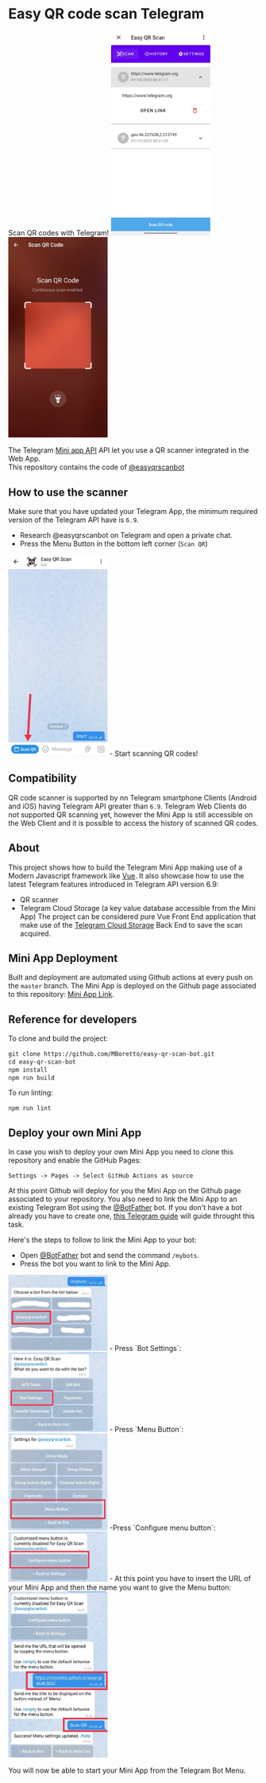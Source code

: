 # Easy QR code scan Telegram
Scan QR codes with Telegram!
<img src="images/easyqrscanbot.jpg" alt="Scan QR codes with Telegram!" width="200">
<img src="images/qrscanner.jpg" alt="Scan QR codes with Telegram!" width="200">

The Telegram [Mini app API](https://core.telegram.org/bots/webapps) API let you use a QR scanner integrated in the Web App.  
This repository contains the code of [@easyqrscanbot](https://t.me/easyqrscanbot)

## How to use the scanner
Make sure that you have updated your Telegram App, the minimum required version of the Telegram API have is `6.9`.

- Research @easyqrscanbot on Telegram and open a private chat.
- Press the Menu Button  in the bottom left corner (`Scan QR`)
<img src="images/startover.jpg" alt="Scan QR button" width="200">
- Start scanning QR codes!

## Compatibility
QR code scanner is supported by nn Telegram smartphone Clients (Android and iOS) having Telegram API greater than `6.9`.
Telegram Web Clients do not supported QR scanning yet, however the Mini App is still accessible on the Web Client and it is possible to access the history of scanned QR codes.

## About
This project shows how to build the Telegram Mini App making use of a Modern Javascript framework like [Vue](https://vuejs.org/).
It also showcase how to use the latest Telegram features introduced in Telegram API version 6.9:
- QR scanner 
- Telegram Cloud Storage (a key value database accessible from the Mini App)
The project can be considered pure Vue Front End application that make use of the [Telegram Cloud Storage](https://core.telegram.org/bots/webapps#cloudstorage) Back End to save the scan acquired.

## Mini App Deployment
Built and deployment are automated using Github actions at every push on the `master` branch. 
The Mini App is deployed on the Github page associated to this repository: [Mini App Link](https://mboretto.github.io/easy-qr-scan-bot/).

## Reference for developers
To clone and build the project:

    git clone https://github.com/MBoretto/easy-qr-scan-bot.git
    cd easy-qr-scan-bot
    npm install
    npm run build

To run linting:

    npm run lint



## Deploy your own Mini App
In case you wish to deploy your own Mini App you need to clone this repository and enable the GitHub Pages: 

    Settings -> Pages -> Select GitHub Actions as source

At this point Github will deploy for you the Mini App on the Github page associated to your repository.
You also need to link the Mini App to an existing Telegram Bot using the [@BotFather](https://t.me/BotFather) bot. 
If you don't have a bot already you have to create one, [this Telegram guide](https://core.telegram.org/bots/features#botfather) will guide throught this task.

Here's the steps to follow to link the Mini App to your bot:
- Open [@BotFather](https://t.me/BotFather) bot and send the command `/mybots`.
- Press the bot you want to link to the Mini App.
<img src="images/step1.jpg" alt="Step 1" width="200">
- Press `Bot Settings`:
<img src="images/step2.jpg" alt="Step 2" width="200">
- Press `Menu Button`:
<img src="images/step3.jpg" alt="Step 3" width="200">
-Press `Configure menu button`:
<img src="images/step4.jpg" alt="Step 4" width="200">
- At this point you have to insert the URL of your Mini App and then the name you want to give the Menu button: 
<img src="images/step5.jpg" alt="Step 5" width="200">

You will now be able to start your Mini App from the Telegram Bot Menu.